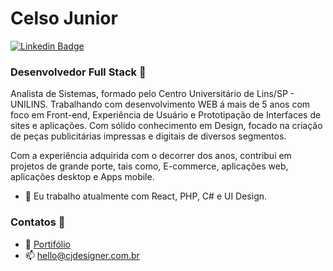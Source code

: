 # Celso Junior

[![Linkedin Badge](https://img.shields.io/badge/-LinkedIn-blue?style=flat-square&logo=Linkedin&logoColor=white&link=https://www.linkedin.com/in/celso-junior/)](https://www.linkedin.com/in/celso-junior/)

### Desenvolvedor Full Stack​ :rocket:
Analista de Sistemas, formado pelo Centro Universitário de Lins/SP - UNILINS. Trabalhando com desenvolvimento WEB á mais de 5 anos com foco em Front-end, Experiência de Usuário e Prototipação de Interfaces de sites e aplicações. Com sólido conhecimento em Design, focado na criação de peças publicitárias impressas e digitais de diversos segmentos.

Com a experiência adquirida com o decorrer dos anos, contribui em projetos de grande porte, tais como, E-commerce, aplicações web, aplicações desktop e Apps mobile.


- 🔭 Eu trabalho atualmente com React, PHP, C# e UI Design.

### Contatos :mega:

- :link: [Portifólio](https://cjdesigner.com.br/)
- :mailbox: hello@cjdesigner.com.br

